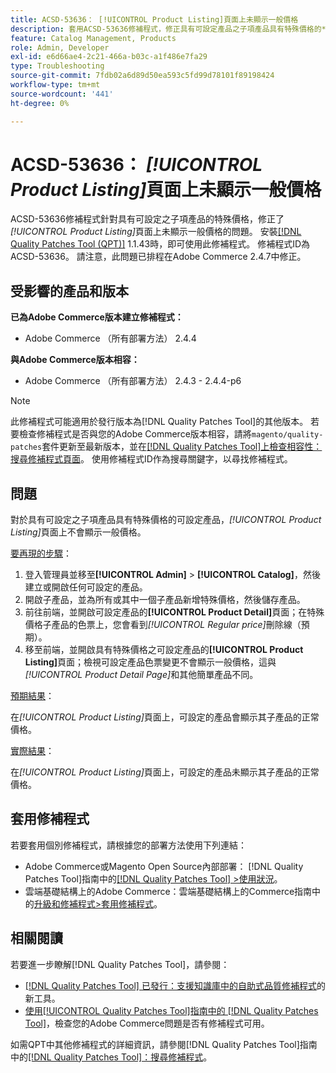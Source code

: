 ```yaml
---
title: ACSD-53636： [!UICONTROL Product Listing]頁面上未顯示一般價格
description: 套用ACSD-53636修補程式，修正具有可設定產品之子項產品具有特殊價格的*[!UICONTROL Product Listing]*頁面上未顯示一般價格的Adobe Commerce問題。
feature: Catalog Management, Products
role: Admin, Developer
exl-id: e6d66ae4-2c21-466a-b03c-a1f486e7fa29
type: Troubleshooting
source-git-commit: 7fdb02a6d89d50ea593c5fd99d78101f89198424
workflow-type: tm+mt
source-wordcount: '441'
ht-degree: 0%

---
```


# ACSD-53636： *[!UICONTROL Product Listing]*&#x200B;頁面上未顯示一般價格

ACSD-53636修補程式針對具有可設定之子項產品的特殊價格，修正了&#x200B;*[!UICONTROL Product Listing]*&#x200B;頁面上未顯示一般價格的問題。 安裝[[!DNL Quality Patches Tool (QPT)]](https://experienceleague.adobe.com/en/docs/commerce-operations/tools/quality-patches-tool/quality-patches-tool-to-self-serve-quality-patches) 1.1.43時，即可使用此修補程式。 修補程式ID為ACSD-53636。 請注意，此問題已排程在Adobe Commerce 2.4.7中修正。

## 受影響的產品和版本

**已為Adobe Commerce版本建立修補程式：**

* Adobe Commerce （所有部署方法） 2.4.4

**與Adobe Commerce版本相容：**

* Adobe Commerce （所有部署方法） 2.4.3 - 2.4.4-p6

>[!NOTE]
>
>此修補程式可能適用於發行版本為[!DNL Quality Patches Tool]的其他版本。 若要檢查修補程式是否與您的Adobe Commerce版本相容，請將`magento/quality-patches`套件更新至最新版本，並在[[!DNL Quality Patches Tool]上檢查相容性：搜尋修補程式頁面](https://experienceleague.adobe.com/tools/commerce-quality-patches/index.html)。 使用修補程式ID作為搜尋關鍵字，以尋找修補程式。

## 問題

對於具有可設定之子項產品具有特殊價格的可設定產品，*[!UICONTROL Product Listing]*&#x200B;頁面上不會顯示一般價格。

<u>要再現的步驟</u>：

1. 登入管理員並移至&#x200B;**[!UICONTROL Admin]** > **[!UICONTROL Catalog]**，然後建立或開啟任何可設定的產品。
2. 開啟子產品，並為所有或其中一個子產品新增特殊價格，然後儲存產品。
3. 前往前端，並開啟可設定產品的&#x200B;**[!UICONTROL Product Detail]**&#x200B;頁面；在特殊價格子產品的色票上，您會看到&#x200B;*[!UICONTROL Regular price]*&#x200B;刪除線（預期）。
4. 移至前端，並開啟具有特殊價格之可設定產品的&#x200B;**[!UICONTROL Product Listing]**&#x200B;頁面；檢視可設定產品色票變更不會顯示一般價格，這與&#x200B;*[!UICONTROL Product Detail Page]*&#x200B;和其他簡單產品不同。

<u>預期結果</u>：

在&#x200B;*[!UICONTROL Product Listing]*&#x200B;頁面上，可設定的產品會顯示其子產品的正常價格。

<u>實際結果</u>：

在&#x200B;*[!UICONTROL Product Listing]*&#x200B;頁面上，可設定的產品未顯示其子產品的正常價格。

## 套用修補程式

若要套用個別修補程式，請根據您的部署方法使用下列連結：

* Adobe Commerce或Magento Open Source內部部署： [!DNL Quality Patches Tool]指南中的[[!DNL Quality Patches Tool] >使用狀況](/help/tools/quality-patches-tool/usage.md)。
* 雲端基礎結構上的Adobe Commerce：雲端基礎結構上的Commerce指南中的[升級和修補程式>套用修補程式](https://experienceleague.adobe.com/docs/commerce-cloud-service/user-guide/develop/upgrade/apply-patches.html)。

## 相關閱讀

若要進一步瞭解[!DNL Quality Patches Tool]，請參閱：

* [[!DNL Quality Patches Tool] 已發行：支援知識庫中的自助式品質修補程式](https://experienceleague.adobe.com/en/docs/commerce-operations/tools/quality-patches-tool/quality-patches-tool-to-self-serve-quality-patches)的新工具。
* [使用[!UICONTROL Quality Patches Tool]指南中的 [!DNL Quality Patches Tool]](/help/tools/quality-patches-tool/patches-available-in-qpt/check-patch-for-magento-issue-with-magento-quality-patches.md)，檢查您的Adobe Commerce問題是否有修補程式可用。


如需QPT中其他修補程式的詳細資訊，請參閱[!DNL Quality Patches Tool]指南中的[[!DNL Quality Patches Tool]：搜尋修補程式](https://experienceleague.adobe.com/tools/commerce-quality-patches/index.html)。
